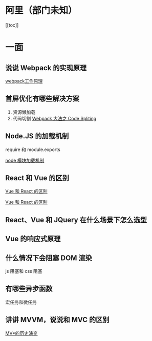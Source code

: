 # 阿里（部门未知）
[[toc]]
# 一面

## 说说 Webpack 的实现原理

[webpack工作原理](https://github.com/i-want-offer/FE-Interview-questions/blob/master/%E6%A8%A1%E5%9D%97%E5%8C%96/webpack%E5%B7%A5%E4%BD%9C%E5%8E%9F%E7%90%86.md)

## 首屏优化有哪些解决方案

1.  资源懒加载
2.  代码切割 [Webpack 大法之 Code Spliting](https://zhuanlan.zhihu.com/p/26710831)

## Node.JS 的加载机制

require 和 module.exports 

[node 模块加载机制](https://juejin.im/post/5d84456851882556f33d5fb0)

## React 和 Vue 的区别

[Vue 和 React 的区别](https://juejin.im/post/5b8b56e3f265da434c1f5f76)

[Vue 和 React 的区别](https://github.com/i-want-offer/FE-Interview-questions/blob/master/%E6%A1%86%E6%9E%B6/Vue%E5%92%8CReact%E7%9A%84%E5%8C%BA%E5%88%AB.md)

## React、Vue 和 JQuery 在什么场景下怎么选型

## Vue 的响应式原理



## 什么情况下会阻塞 DOM 渲染

js 阻塞和 css 阻塞

## 有哪些异步函数

宏任务和微任务

## 讲讲 MVVM，说说和 MVC 的区别

[MV*的历史演变](https://juejin.im/post/5cd8a7c1f265da037a3d0992#heading-0)


